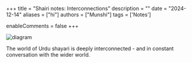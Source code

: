 +++
title = "Shairi notes: Interconnections"
description = ""
date = "2024-12-14"
aliases = ["hi"]
authors = ["Munshi"]
tags = ['Notes']

enableComments = false
+++

![diagram](diagram2.jpeg)

The world of Urdu shayari is deeply interconnected - and in constant conversation with the wider world. 